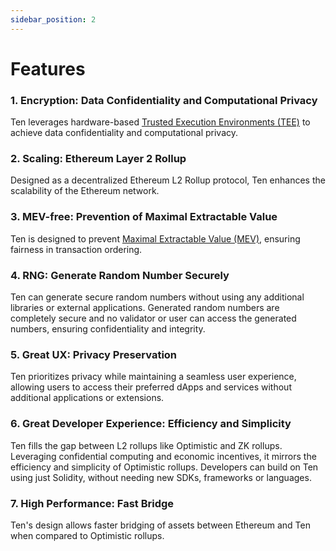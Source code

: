 ```yaml
---
sidebar_position: 2
---
```


# Features

### 1. **Encryption: Data Confidentiality and Computational Privacy**

Ten leverages
hardware-based [Trusted Execution Environments (TEE)](https://whitepaper.ten.xyz/obscuro-whitepaper/technical-background.html#trusted-execution-environment)
to achieve data confidentiality and computational privacy.

### 2. **Scaling: Ethereum Layer 2 Rollup**

Designed as a decentralized Ethereum L2 Rollup protocol, Ten enhances the scalability of the Ethereum network.

### 3. **MEV-free: Prevention of Maximal Extractable Value**

Ten is designed to prevent [Maximal Extractable Value (MEV)](https://ethereum.org/en/developers/docs/mev/), ensuring
fairness in transaction ordering.

### 4. **RNG: Generate Random Number Securely**

Ten can generate secure random numbers without using any additional libraries or external applications. Generated random
numbers are completely secure and no validator or user can access the generated numbers, ensuring confidentiality and
integrity.

### 5. **Great UX: Privacy Preservation**

Ten prioritizes privacy while maintaining a seamless user experience, allowing users to access their preferred dApps and
services without additional applications or extensions.

### 6. **Great Developer Experience: Efficiency and Simplicity**

Ten fills the gap between L2 rollups like Optimistic and ZK rollups. Leveraging confidential computing and economic
incentives, it mirrors the efficiency and simplicity of Optimistic rollups. Developers can build on Ten using just
Solidity, without needing new SDKs, frameworks or languages.

### 7. **High Performance: Fast Bridge**

Ten's design allows faster bridging of assets between Ethereum and Ten when compared to Optimistic rollups.
